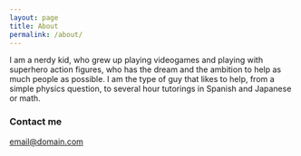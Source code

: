 ```yaml
---
layout: page
title: About
permalink: /about/
---
```


I am a nerdy kid, who grew up playing videogames and playing with superhero action figures, who has the dream and the ambition to help as much people as possible. I am the type of guy that likes to help, from a simple physics question, to several hour tutorings in Spanish and Japanese or math. 



### Contact me

[email@domain.com](mailto:jadberstein@gmail.com)
